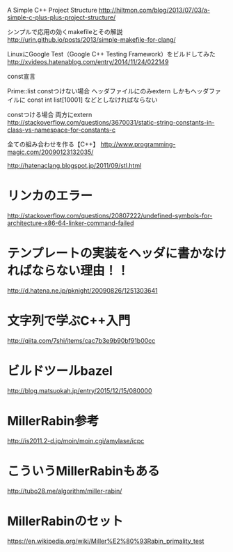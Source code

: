 A Simple C++ Project Structure
http://hiltmon.com/blog/2013/07/03/a-simple-c-plus-plus-project-structure/

シンプルで応用の効くmakefileとその解説
http://urin.github.io/posts/2013/simple-makefile-for-clang/

LinuxにGoogle Test（Google C++ Testing Framework）をビルドしてみた
http://xvideos.hatenablog.com/entry/2014/11/24/022149


const宣言

Prime::list
constつけない場合
ヘッダファイルにのみextern
しかもヘッダファイルに
const int list[10001]
などとしなければならない

constつける場合
両方にextern
http://stackoverflow.com/questions/3670031/static-string-constants-in-class-vs-namespace-for-constants-c

全ての組み合わせを作る【C++】
http://www.programming-magic.com/20090123132035/

http://hatenaclang.blogspot.jp/2011/09/stl.html

# リンカのエラー
http://stackoverflow.com/questions/20807222/undefined-symbols-for-architecture-x86-64-linker-command-failed

# テンプレートの実装をヘッダに書かなければならない理由！！
http://d.hatena.ne.jp/pknight/20090826/1251303641

# 文字列で学ぶC++入門
http://qiita.com/7shi/items/cac7b3e9b90bf91b00cc

# ビルドツールbazel
http://blog.matsuokah.jp/entry/2015/12/15/080000

# MillerRabin参考
http://is2011.2-d.jp/moin/moin.cgi/amylase/icpc

# こういうMillerRabinもある
http://tubo28.me/algorithm/miller-rabin/

# MillerRabinのセット
https://en.wikipedia.org/wiki/Miller%E2%80%93Rabin_primality_test
